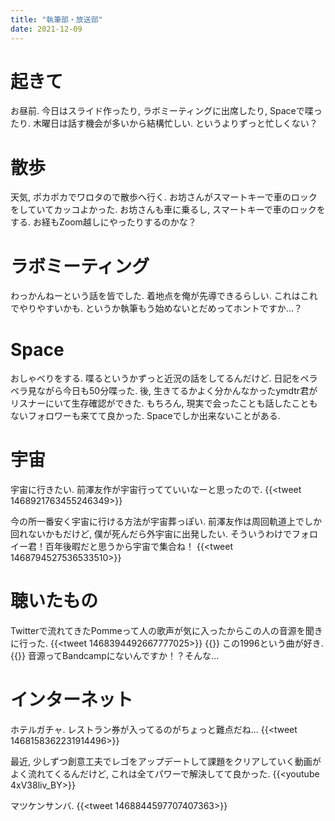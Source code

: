 ```yaml
---
title: "執筆部・放送部"
date: 2021-12-09
---
```


# 起きて
お昼前. 今日はスライド作ったり, ラボミーティングに出席したり, Spaceで喋ったり. 木曜日は話す機会が多いから結構忙しい. というよりずっと忙しくない？

# 散歩
天気, ポカポカでワロタので散歩へ行く. お坊さんがスマートキーで車のロックをしていてカッコよかった. お坊さんも車に乗るし, スマートキーで車のロックをする. お経もZoom越しにやったりするのかな？

# ラボミーティング
わっかんねーという話を皆でした. 着地点を俺が先導できるらしい. これはこれでやりやすいかも. というか執筆もう始めないとだめってホントですか...？

# Space
おしゃべりをする. 喋るというかずっと近況の話をしてるんだけど. 日記をペラペラ見ながら今日も50分喋った. 後, 生きてるかよく分かんなかったymdtr君がリスナーにいて生存確認ができた. もちろん, 現実で会ったことも話したこともないフォロワーも来てて良かった. Spaceでしか出来ないことがある.

# 宇宙
宇宙に行きたい. 前澤友作が宇宙行ってていいなーと思ったので.
{{<tweet 1468921763455246349>}}

今の所一番安く宇宙に行ける方法が宇宙葬っぽい. 前澤友作は周回軌道上でしか回れないかもだけど, 僕が死んだら外宇宙に出発したい. そういうわけでフォロイー君！百年後暇だと思うから宇宙で集合ね！
{{<tweet 1468794527536533510>}}

# 聴いたもの
Twitterで流れてきたPommeって人の歌声が気に入ったからこの人の音源を聞きに行った.
{{<tweet 1468394492667777025>}}
{{<youtube HluLibYZUIA>}}
この1996という曲が好き.
{{<youtube hahzCA596P8>}}
音源ってBandcampにないんですか！？そんな...
# インターネット
ホテルガチャ. レストラン券が入ってるのがちょっと難点だね...
{{<tweet 1468158362231914496>}}

最近, 少しずつ創意工夫でレゴをアップデートして課題をクリアしていく動画がよく流れてくるんだけど, これは全てパワーで解決してて良かった.
{{<youtube 4xV38liv_BY>}}

マツケンサンバ.
{{<tweet 1468844597707407363>}}